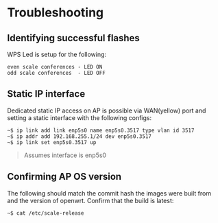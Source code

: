 # Troubleshooting

## Identifying successful flashes

WPS Led is setup for the following:

```
even scale conferences - LED ON 
odd scale conferences  - LED OFF
```

## Static IP interface

Dedicated static IP access on AP is possible via WAN(yellow) port and setting a static interface with the following configs:

```
~$ ip link add link enp5s0 name enp5s0.3517 type vlan id 3517
~$ ip addr add 192.168.255.1/24 dev enp5s0.3517
~$ ip link set enp5s0.3517 up
```
> Assumes interface is enp5s0

## Confirming AP OS version

The following should match the commit hash the images were built from and the version of openwrt. Confirm that the build is
latest:

```
~$ cat /etc/scale-release
```
